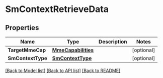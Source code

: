 # SmContextRetrieveData

## Properties
Name | Type | Description | Notes
------------ | ------------- | ------------- | -------------
**TargetMmeCap** | [**MmeCapabilities**](MmeCapabilities.md) |  | [optional] 
**SmContextType** | [**SmContextType**](SmContextType.md) |  | [optional] 

[[Back to Model list]](../README.md#documentation-for-models) [[Back to API list]](../README.md#documentation-for-api-endpoints) [[Back to README]](../README.md)


